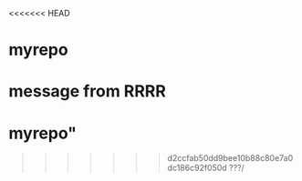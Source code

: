 <<<<<<< HEAD
# myrepo
message from RRRR
=======
# myrepo"

>>>>>>> d2ccfab50dd9bee10b88c80e7a0dc186c92f050d
???/